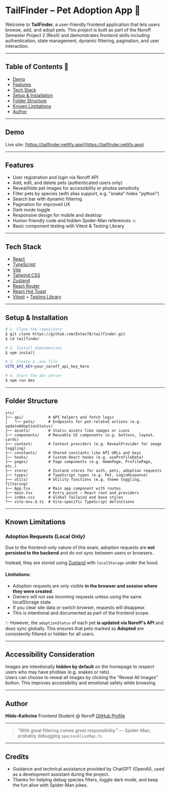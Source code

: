 # TailFinder – Pet Adoption App 🐾

Welcome to **TailFinder**, a user-friendly frontend application that lets users browse, add, and adopt pets. This project is built as part of the Noroff Semester Project 2 (Resit) and demonstrates frontend skills including authentication, state management, dynamic filtering, pagination, and user interaction.

---

## Table of Contents  📄 

* [Demo](#demo)
* [Features](#features)
* [Tech Stack](#tech-stack)
* [Setup & Installation](#setup--installation)
* [Folder Structure](#folder-structure)
* [Known Limitations](#known-limitations)
* [Author](#author)

---

## Demo

Live site: [https://tailfinder.netlify.app](https://tailfinder.netlify.app)

---

## Features

* User registration and login via Noroff API
* Add, edit, and delete pets (authenticated users only)
* Reveal/hide pet images for accessibility or phobia sensitivity
* Filter pets by species (with alias support, e.g. "snake" hides "python")
* Search bar with dynamic filtering
* Pagination for improved UX
* Dark mode toggle
* Responsive design for mobile and desktop
* Humor-friendly code and hidden Spider-Man references ☺️
* Basic component testing with Vitest & Testing Library

---

## Tech Stack

* [React](https://react.dev/)
* [TypeScript](https://www.typescriptlang.org/)
* [Vite](https://vitejs.dev/)
* [Tailwind CSS](https://tailwindcss.com/)
* [Zustand](https://github.com/pmndrs/zustand)
* [React Router](https://reactrouter.com/)
* [React Hot Toast](https://react-hot-toast.com/)
* [Vitest](https://vitest.dev/) + [Testing Library](https://testing-library.com/)

---

## Setup & Installation

```bash
# 1. Clone the repository
$ git clone https://github.com/Entav78/tailfinder.git
$ cd tailfinder

# 2. Install dependencies
$ npm install

# 3. Create a .env file
VITE_API_KEY=your_noroff_api_key_here

# 4. Start the dev server
$ npm run dev
```

---

## Folder Structure

```
src/
├── api/           # API helpers and fetch logic
│   └── pets/      # Endpoints for pet-related actions (e.g. updateAdoptionStatus)
├── assets/        # Static assets like images or icons
├── components/    # Reusable UI components (e.g. buttons, layout, cards)
├── context/       # Context providers (e.g. RevealProvider for image toggling)
├── constants/     # Shared constants like API URLs and keys
├── hooks/         # Custom React hooks (e.g. useProfileData)
├── pages/         # Page components (e.g. HomePage, ProfilePage, etc.)
├── store/         # Zustand stores for auth, pets, adoption requests
├── types/         # TypeScript types (e.g. Pet, LoginResponse)
├── utils/         # Utility functions (e.g. theme toggling, filtering)
├── App.tsx        # Main app component with routes
├── main.tsx       # Entry point – React root and providers
├── index.css      # Global Tailwind and base styles
└── vite-env.d.ts  # Vite-specific TypeScript definitions

```

---

## Known Limitations

### Adoption Requests (Local Only)

Due to the frontend-only nature of this exam, adoption requests are **not persisted to the backend** and do not sync between users or browsers.

Instead, they are stored using [Zustand](https://github.com/pmndrs/zustand) with `localStorage` under the hood.

#### Limitations:

* Adoption requests are only visible **in the browser and session where they were created**.
* Owners will not see incoming requests unless using the same localStorage state.
* If you clear site data or switch browser, requests will disappear.
* This is intentional and documented as part of the frontend scope.

✨ However, the `adoptionStatus` of each pet **is updated via Noroff's API** and *does* sync globally. This ensures that pets marked as **Adopted** are consistently filtered or hidden for all users.

---

## Accessibility Consideration

Images are intentionally **hidden by default** on the homepage to respect users who may have phobias (e.g. snakes or rats).  
Users can choose to reveal all images by clicking the “Reveal All Images” button. This improves accessibility and emotional safety while browsing.

---

## Author

**Hilde-Kathrine**
Frontend Student @ Noroff
[GitHub Profile](https://github.com/Entav78)

---

> "With great filtering comes great responsibility."
> — Spider-Man, probably debugging `speciesAliasMap.ts`

---

## Credits

- Guidance and technical assistance provided by ChatGPT (OpenAI), used as a development assistant during the project.
- Thanks for helping debug species filters, toggle dark mode, and keep the fun alive with Spider-Man jokes.
